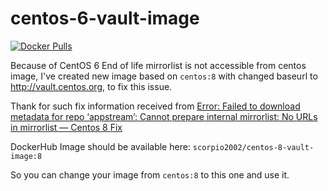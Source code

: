 # centos-6-vault-image

[![Docker Pulls](https://img.shields.io/docker/pulls/scorpio2002/centos-8-vault-image)](https://hub.docker.com/r/scorpio2002/centos-8-vault-image/tags?page=1&ordering=last_updated)

Because of CentOS 6 End of life mirrorlist is not accessible from centos image, I've created new image based on `centos:8`
with changed baseurl to http://vault.centos.org, to fix this issue.

Thank for such fix information received from [Error: Failed to download metadata for repo ‘appstream’: Cannot prepare internal mirrorlist: No URLs in mirrorlist — Centos 8 Fix](https://yegorshytikov.medium.com/error-failed-to-download-metadata-for-repo-appstream-cannot-prepare-internal-mirrorlist-no-959768e5f8e5)

DockerHub Image should be available here: `scorpio2002/centos-8-vault-image:8`

So you can change your image from `centos:8` to this one and use it.
